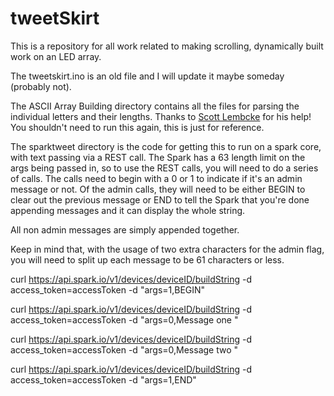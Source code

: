 tweetSkirt
==========
This is a repository for all work related to making scrolling, dynamically built work on an LED array.

The tweetskirt.ino is an old file and I will update it maybe someday (probably not). 

The ASCII Array Building directory contains all the files for parsing the individual letters and their lengths. Thanks to [Scott Lembcke](https://github.com/slembcke) for his help! You shouldn't need to run this again, this is just for reference.

The sparktweet directory is the code for getting this to run on a spark core, with text passing via a REST call. The Spark has a 63 length limit on the args being passed in, so to use the REST calls, you will need to do a series of calls. The calls need to begin with a 0 or 1 to indicate if it's an admin message or not. Of the admin calls, they will need to be either BEGIN to clear out the previous message or END to tell the Spark that you're done appending messages and it can display the whole string.

All non admin messages are simply appended together.

Keep in mind that, with the usage of two extra characters for the admin flag, you will need to split up each message to be 61 characters or less.

curl https://api.spark.io/v1/devices/deviceID/buildString -d access_token=accessToken -d "args=1,BEGIN"

curl https://api.spark.io/v1/devices/deviceID/buildString -d access_token=accessToken -d "args=0,Message one "

curl https://api.spark.io/v1/devices/deviceID/buildString -d access_token=accessToken -d "args=0,Message two "

curl https://api.spark.io/v1/devices/deviceID/buildString -d access_token=accessToken -d "args=1,END"